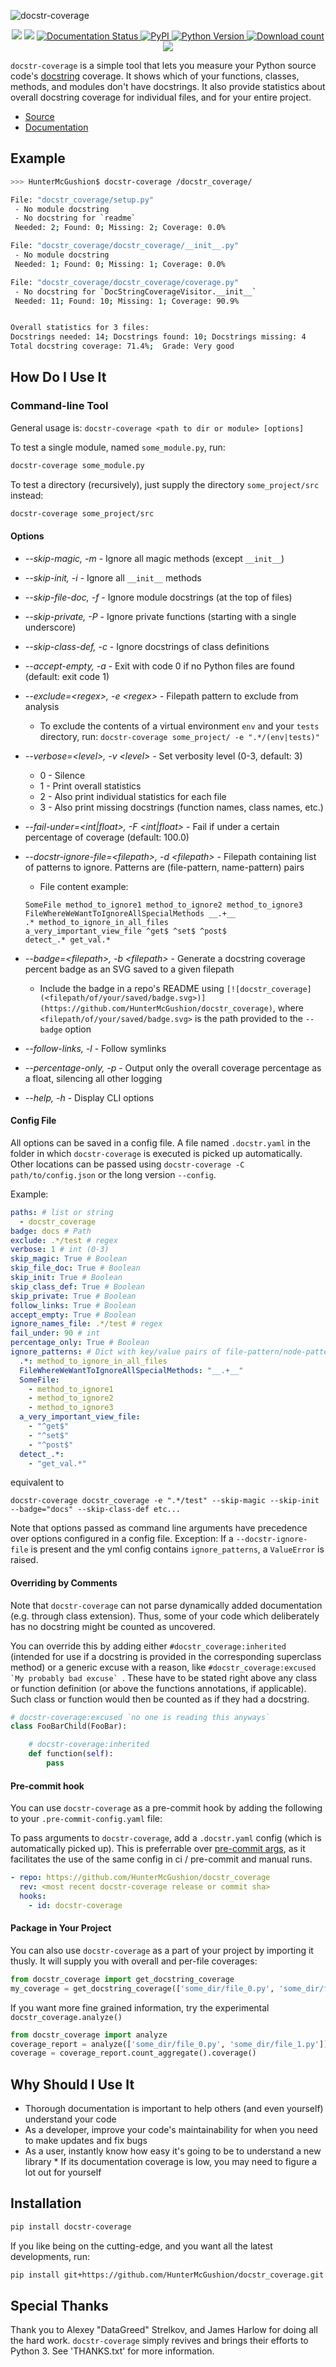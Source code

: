 ![docstr-coverage](https://github.com/HunterMcGushion/docstr_coverage/raw/master/docs/logo_wide.png)

<p align="center">
    <a href="https://choosealicense.com/licenses/mit/" alt="License: MIT">
        <img src="https://img.shields.io/badge/license-MIT-green.svg" /></a>
    <img src="https://github.com/HunterMcGushion/docstr_coverage/workflows/Python%20package/badge.svg" />
    <a href='https://docstr-coverage.readthedocs.io/en/latest/?badge=latest'>
        <img src='https://readthedocs.org/projects/docstr-coverage/badge/?version=latest' alt='Documentation Status' />
    </a>
    <a href="https://pypi.org/project/docstr-coverage/">
        <img alt="PyPI" src="https://img.shields.io/pypi/v/docstr-coverage">
    </a>
    <a href="https://img.shields.io/pypi/pyversions/docstr-coverage">
        <img alt="Python Version" src="https://img.shields.io/pypi/pyversions/docstr-coverage">
    </a>
    <a href="https://pepy.tech/project/docstr-coverage">
        <img alt="Download count" src="https://static.pepy.tech/personalized-badge/docstr-coverage?period=total&units=international_system&left_color=gray&right_color=orange&left_text=downloads">
    </a>
    <a href="https://black.readthedocs.io/en/stable/" alt="Code Style: Black">
        <img src="https://img.shields.io/badge/code%20style-black-000000.svg" />
    </a>
</p>

`docstr-coverage` is a simple tool that lets you measure your Python source code's
[docstring](http://www.python.org/dev/peps/pep-0257/#what-is-a-docstring) coverage. 
It shows which of your functions, classes, methods, and modules don't have docstrings. 
It also provide statistics about overall docstring coverage for individual files, and for your entire project.

- [Source](https://github.com/HunterMcGushion/docstr_coverage)
- [Documentation](https://docstr-coverage.readthedocs.io/en/latest/api_essentials.html)

## Example

```bash
>>> HunterMcGushion$ docstr-coverage /docstr_coverage/

File: "docstr_coverage/setup.py"
 - No module docstring
 - No docstring for `readme`
 Needed: 2; Found: 0; Missing: 2; Coverage: 0.0%

File: "docstr_coverage/docstr_coverage/__init__.py"
 - No module docstring
 Needed: 1; Found: 0; Missing: 1; Coverage: 0.0%

File: "docstr_coverage/docstr_coverage/coverage.py"
 - No docstring for `DocStringCoverageVisitor.__init__`
 Needed: 11; Found: 10; Missing: 1; Coverage: 90.9%


Overall statistics for 3 files:
Docstrings needed: 14; Docstrings found: 10; Docstrings missing: 4
Total docstring coverage: 71.4%;  Grade: Very good
```

## How Do I Use It

### Command-line Tool

General usage is: `docstr-coverage <path to dir or module> [options]`

To test a single module, named `some_module.py`, run:

```bash
docstr-coverage some_module.py
```

To test a directory (recursively), just supply the directory `some_project/src` instead:

```bash
docstr-coverage some_project/src
```

#### Options

- _--skip-magic, -m_ - Ignore all magic methods (except `__init__`)
- _--skip-init, -i_ - Ignore all `__init__` methods
- _--skip-file-doc, -f_ - Ignore module docstrings (at the top of files)
- _--skip-private, -P_ - Ignore private functions (starting with a single underscore)
- _--skip-class-def, -c_ - Ignore docstrings of class definitions
- _--accept-empty, -a_ - Exit with code 0 if no Python files are found (default: exit code 1)
- _--exclude=\<regex\>, -e \<regex\>_ - Filepath pattern to exclude from analysis
  - To exclude the contents of a virtual environment `env` and your `tests` directory, run:
  ```docstr-coverage some_project/ -e ".*/(env|tests)"```
- _--verbose=\<level\>, -v \<level\>_ - Set verbosity level (0-3, default: 3)
  - 0 - Silence
  - 1 - Print overall statistics
  - 2 - Also print individual statistics for each file
  - 3 - Also print missing docstrings (function names, class names, etc.)
- _--fail-under=<int|float>, -F <int|float>_ - Fail if under a certain percentage of coverage (default: 100.0)
- _--docstr-ignore-file=\<filepath\>, -d \<filepath\>_ - Filepath containing list of patterns to ignore. Patterns are (file-pattern, name-pattern) pairs
  - File content example:

  ```
  SomeFile method_to_ignore1 method_to_ignore2 method_to_ignore3
  FileWhereWeWantToIgnoreAllSpecialMethods __.+__
  .* method_to_ignore_in_all_files
  a_very_important_view_file ^get$ ^set$ ^post$
  detect_.* get_val.*
  ```
- _--badge=\<filepath\>, -b \<filepath\>_ - Generate a docstring coverage percent badge as an SVG saved to a given filepath
  - Include the badge in a repo's README using 
  ```[![docstr_coverage](<filepath/of/your/saved/badge.svg>)](https://github.com/HunterMcGushion/docstr_coverage)```,
  where `<filepath/of/your/saved/badge.svg>` is the path provided to the `--badge` option
- _--follow-links, -l_ - Follow symlinks
- _--percentage-only, -p_ - Output only the overall coverage percentage as a float, silencing all other logging
- _--help, -h_ - Display CLI options

#### Config File
All options can be saved in a config file. A file named `.docstr.yaml` in the folder in which `docstr-coverage` is executed is picked up automatically. 
Other locations can be passed using `docstr-coverage -C path/to/config.json` or the long version `--config`.

Example:
```yaml
paths: # list or string
  - docstr_coverage
badge: docs # Path
exclude: .*/test # regex
verbose: 1 # int (0-3)
skip_magic: True # Boolean
skip_file_doc: True # Boolean
skip_init: True # Boolean
skip_class_def: True # Boolean
skip_private: True # Boolean
follow_links: True # Boolean
accept_empty: True # Boolean
ignore_names_file: .*/test # regex
fail_under: 90 # int 
percentage_only: True # Boolean
ignore_patterns: # Dict with key/value pairs of file-pattern/node-pattern
  .*: method_to_ignore_in_all_files
  FileWhereWeWantToIgnoreAllSpecialMethods: "__.+__"
  SomeFile:
    - method_to_ignore1
    - method_to_ignore2
    - method_to_ignore3
  a_very_important_view_file:
    - "^get$"
    - "^set$"
    - "^post$"
  detect_.*:
    - "get_val.*"
```
equivalent to
```
docstr-coverage docstr_coverage -e ".*/test" --skip-magic --skip-init --badge="docs" --skip-class-def etc...
```

Note that options passed as command line arguments have precedence over options 
configured in a config file.
Exception: If a `--docstr-ignore-file` is present and the yml config contains `ignore_patterns`,
a `ValueError` is raised.

#### Overriding by Comments
Note that `docstr-coverage` can not parse 
dynamically added documentation (e.g. through class extension).
Thus, some of your code which deliberately has no docstring might be counted as uncovered.

You can override this by adding either ```#docstr_coverage:inherited``` 
(intended for use if a docstring is provided in the corresponding superclass method)
or a generic excuse with a reason, like ```#docstr_coverage:excused `My probably bad excuse` ```.
These have to be stated right above any class or function definition 
(or above the functions annotations, if applicable).
Such class or function would then be counted as if they had a docstring.

```python
# docstr-coverage:excused `no one is reading this anyways`
class FooBarChild(FooBar):

    # docstr-coverage:inherited
    def function(self):
        pass
```

#### Pre-commit hook

You can use `docstr-coverage` as a pre-commit hook by adding the following to your `.pre-commit-config.yaml` file:

To pass arguments to `docstr-coverage`, add a `.docstr.yaml` config (which is automatically picked up).
 This is preferrable over [pre-commit args](https://pre-commit.com/#config-args), 
 as it facilitates the use of the same config in ci / pre-commit and manual runs.

```yaml
- repo: https://github.com/HunterMcGushion/docstr_coverage
  rev: <most recent docstr-coverage release or commit sha>
  hooks:
    - id: docstr-coverage
```

#### Package in Your Project

You can also use `docstr-coverage` as a part of your project by importing it thusly.
It will supply you with overall and per-file coverages:

```python
from docstr_coverage import get_docstring_coverage
my_coverage = get_docstring_coverage(['some_dir/file_0.py', 'some_dir/file_1.py'])
```

If you want more fine grained information, try the experimental `docstr_coverage.analyze()`
```python
from docstr_coverage import analyze
coverage_report = analyze(['some_dir/file_0.py', 'some_dir/file_1.py'])
coverage = coverage_report.count_aggregate().coverage()
```

## Why Should I Use It

- Thorough documentation is important to help others (and even yourself) understand your code
- As a developer, improve your code's maintainability for when you need to make updates and fix bugs
- As a user, instantly know how easy it's going to be to understand a new library \* If its documentation coverage is low, you may need to figure a lot out for yourself

## Installation

```bash
pip install docstr-coverage
```

If you like being on the cutting-edge, and you want all the latest developments, run:

```bash
pip install git+https://github.com/HunterMcGushion/docstr_coverage.git
```

## Special Thanks

Thank you to Alexey "DataGreed" Strelkov, and James Harlow for doing all the hard work.
`docstr-coverage` simply revives and brings their efforts to Python 3. See 'THANKS.txt' for more information.
